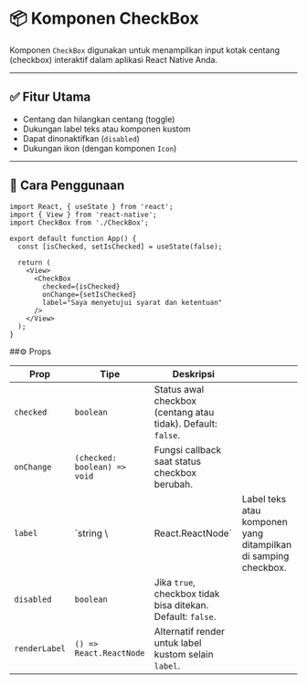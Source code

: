 # 📦 Komponen CheckBox

Komponen `CheckBox` digunakan untuk menampilkan input kotak centang (checkbox) interaktif dalam aplikasi React Native Anda.

---

## ✅ Fitur Utama

- Centang dan hilangkan centang (toggle)
- Dukungan label teks atau komponen kustom
- Dapat dinonaktifkan (`disabled`)
- Dukungan ikon (dengan komponen `Icon`)

---

## 🚀 Cara Penggunaan

```tsx
import React, { useState } from 'react';
import { View } from 'react-native';
import CheckBox from './CheckBox';

export default function App() {
  const [isChecked, setIsChecked] = useState(false);

  return (
    <View>
      <CheckBox
        checked={isChecked}
        onChange={setIsChecked}
        label="Saya menyetujui syarat dan ketentuan"
      />
    </View>
  );
}
```

##⚙️ Props

| Prop          | Tipe                         | Deskripsi                                                    |                                                                |
| ------------- | ---------------------------- | ------------------------------------------------------------ | -------------------------------------------------------------- |
| `checked`     | `boolean`                    | Status awal checkbox (centang atau tidak). Default: `false`. |                                                                |
| `onChange`    | `(checked: boolean) => void` | Fungsi callback saat status checkbox berubah.                |                                                                |
| `label`       | \`string \\                  | React.ReactNode\`                                            | Label teks atau komponen yang ditampilkan di samping checkbox. |
| `disabled`    | `boolean`                    | Jika `true`, checkbox tidak bisa ditekan. Default: `false`.  |                                                                |
| `renderLabel` | `() => React.ReactNode`      | Alternatif render untuk label kustom selain `label`.         |                                                                |
